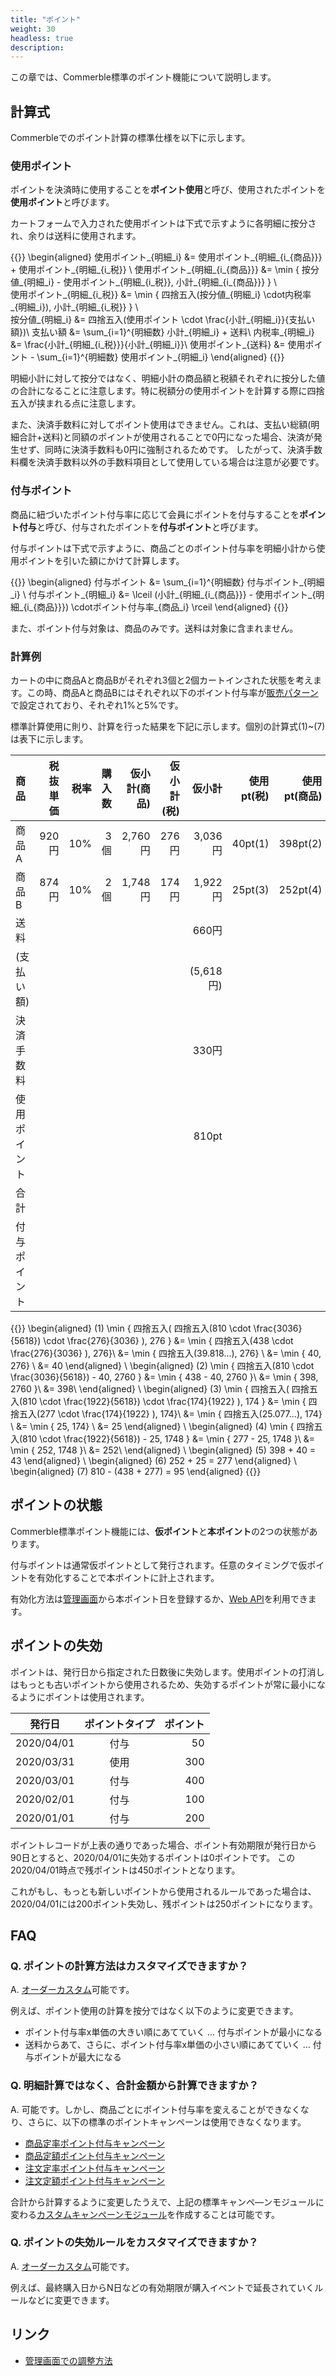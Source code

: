 ```yaml
---
title: "ポイント"
weight: 30
headless: true
description: 
---
```


この章では、Commerble標準のポイント機能について説明します。

## 計算式
Commerbleでのポイント計算の標準仕様を以下に示します。

### 使用ポイント
ポイントを決済時に使用することを**ポイント使用**と呼び、使用されたポイントを**使用ポイント**と呼びます。

カートフォームで入力された使用ポイントは下式で示すように各明細に按分され、余りは送料に使用されます。  

{{<katex>}}
\begin{aligned}
使用ポイント_{明細_i} &= 使用ポイント_{明細_{i_{商品}}} + 使用ポイント_{明細_{i_税}} \\
使用ポイント_{明細_{i_{商品}}} &= \min \{ 按分値_{明細_i} - 使用ポイント_{明細_{i_税}}, 小計_{明細_{i_{商品}}} \} \\  
使用ポイント_{明細_{i_税}} &= \min \{ 四捨五入(按分値_{明細_i} \cdot内税率_{明細_i}), 小計_{明細_{i_税}} \} \\  
按分値_{明細_i} &= 四捨五入(使用ポイント \cdot \frac{小計_{明細_i}}{支払い額})\\
支払い額 &= \sum_{i=1}^{明細数} 小計_{明細_i} + 送料\\
内税率_{明細_i} &= \frac{小計_{明細_{i_税}}}{小計_{明細_i}}\\
使用ポイント_{送料} &= 使用ポイント - \sum_{i=1}^{明細数} 使用ポイント_{明細_i}
\end{aligned}
{{</katex>}}

明細小計に対して按分ではなく、明細小計の商品額と税額それぞれに按分した値の合計になることに注意します。特に税額分の使用ポイントを計算する際に四捨五入が挟まれる点に注意します。

また、決済手数料に対してポイント使用はできません。これは、支払い総額(明細合計+送料)と同額のポイントが使用されることで0円になった場合、決済が発生せず、同時に決済手数料も0円に強制されるためです。
したがって、決済手数料欄を決済手数料以外の手数料項目として使用している場合は注意が必要です。

### 付与ポイント
商品に紐づいたポイント付与率に応じて会員にポイントを付与することを**ポイント付与**と呼び、付与されたポイントを**付与ポイント**と呼びます。

付与ポイントは下式で示すように、商品ごとのポイント付与率を明細小計から使用ポイントを引いた額にかけて計算します。

{{<katex>}}
\begin{aligned}
付与ポイント &= \sum_{i=1}^{明細数} 付与ポイント_{明細_i} \\
付与ポイント_{明細_i} &=  \lceil (小計_{明細_{i_{商品}}} - 使用ポイント_{明細_{i_{商品}}}) \cdotポイント付与率_{商品_i}  \rceil
\end{aligned}
{{</katex>}}

また、ポイント付与対象は、商品のみです。送料は対象に含まれません。

### 計算例

カートの中に商品Aと商品Bがそれぞれ3個と2個カートインされた状態を考えます。この時、商品Aと商品Bにはそれぞれ以下のポイント付与率が[販売パターン]で設定されており、それぞれ1%と5%です。

標準計算使用に則り、計算を行った結果を下記に示します。個別の計算式(1)~(7)は表下に示します。

|     商品     | 税抜単価 | 税率 | 購入数 | 仮小計(商品) | 仮小計(税) |  仮小計   | 使用pt(税) | 使用pt(商品) |  使用pt  |  小計   | 小計(商品) | pt付与率 | 付与pt |
| :----------- | -------: | ---: | -----: | -----------: | ---------: | --------: | ---------: | -----------: | -------: | ------: | ---------: | -------: | -----: |
| 商品A        |    920円 |  10% |    3個 |      2,760円 |      276円 |   3,036円 |    40pt(1) |     398pt(2) | 438pt(5) | 2,598円 |    2,362円 |       1% |   24pt |
| 商品B        |    874円 |  10% |    2個 |      1,748円 |      174円 |   1,922円 |    25pt(3) |     252pt(4) | 277pt(6) | 1,645円 |    1,496円 |       5% |   75pt |
| 送料         |          |      |        |              |            |     660円 |            |              |  95pt(7) |   565円 |            |          |        |
| (支払い額)   |          |      |        |              |            | (5,618円) |            |              |          |         |            |          |        |
| 決済手数料   |          |      |        |              |            |     330円 |            |              |          |   330円 |            |          |        |
| 使用ポイント |          |      |        |              |            |     810pt |            |              |          |         |            |          |        |
| 合計         |          |      |        |              |            |           |            |              |          | 5,138円 |            |          |        |
| 付与ポイント |          |      |        |              |            |           |            |              |          |         |            |          |   99pt |

{{<katex>}}
\begin{aligned}
(1) \min \{ 四捨五入( 四捨五入(810 \cdot \frac{3036}{5618}) \cdot \frac{276}{3036} ), 276 \} &= \min \{ 四捨五入(438 \cdot \frac{276}{3036} ), 276\}\\
                                                                                             &= \min \{ 四捨五入(39.818...), 276\} \\
                                                                                             &= \min \{ 40, 276\} \\
                                                                                             &= 40
\end{aligned}
\\
\begin{aligned}
(2) \min \{ 四捨五入(810 \cdot \frac{3036}{5618}) - 40, 2760 \} &= \min \{ 438 - 40, 2760 \}\\
                                                                &= \min \{ 398, 2760 \}\\
                                                                &= 398\\
\end{aligned}
\\
\begin{aligned}
(3) \min \{ 四捨五入( 四捨五入(810 \cdot \frac{1922}{5618}) \cdot \frac{174}{1922} ), 174 \} &= \min \{ 四捨五入(277 \cdot \frac{174}{1922} ), 174\}\\
                                                                                             &= \min \{ 四捨五入(25.077...), 174\} \\
                                                                                             &= \min \{ 25, 174\} \\
                                                                                             &= 25
\end{aligned}
\\
\begin{aligned}
(4) \min \{ 四捨五入(810 \cdot \frac{1922}{5618}) - 25, 1748 \} &= \min \{ 277 - 25, 1748 \}\\
                                                                &= \min \{ 252, 1748 \}\\
                                                                &= 252\\
\end{aligned} 
\\
\begin{aligned}
(5) 398 + 40 = 43
\end{aligned}
\\
\begin{aligned}
(6) 252 + 25 = 277
\end{aligned}
\\
\begin{aligned}
(7) 810 - (438 + 277) = 95
\end{aligned}
{{</katex>}}

## ポイントの状態

Commerble標準ポイント機能には、**仮ポイント**と**本ポイント**の2つの状態があります。

付与ポイントは通常仮ポイントとして発行されます。任意のタイミングで仮ポイントを有効化することで本ポイントに計上されます。

有効化方法は[管理画面](../admin/ec/customer/#ポイントレコード編集)から本ポイント日を登録するか、[Web API]を利用できます。


## ポイントの失効

ポイントは、発行日から指定された日数後に失効します。使用ポイントの打消しはもっとも古いポイントから使用されるため、失効するポイントが常に最小になるようにポイントは使用されます。

|   発行日   | ポイントタイプ | ポイント |
| :--------: | :------------: | -------: |
| 2020/04/01 |      付与      |       50 |
| 2020/03/31 |      使用      |      300 |
| 2020/03/01 |      付与      |      400 |
| 2020/02/01 |      付与      |      100 |
| 2020/01/01 |      付与      |      200 |

ポイントレコードが上表の通りであった場合、ポイント有効期限が発行日から90日とすると、2020/04/01に失効するポイントは0ポイントです。
この2020/04/01時点で残ポイントは450ポイントとなります。

これがもし、もっとも新しいポイントから使用されるルールであった場合は、2020/04/01には200ポイント失効し、残ポイントは250ポイントになります。

## FAQ

### Q. ポイントの計算方法はカスタマイズできますか？
A. [オーダーカスタム]可能です。

例えば、ポイント使用の計算を按分ではなく以下のように変更できます。

* ポイント付与率x単価の大きい順にあてていく … 付与ポイントが最小になる
* 送料からあて、さらに、ポイント付与率x単価の小さい順にあてていく … 付与ポイントが最大になる

### Q. 明細計算ではなく、合計金額から計算できますか？
A. 可能です。しかし、商品ごとにポイント付与率を変えることができなくなり、さらに、以下の標準のポイントキャンペーンは使用できなくなります。

* [商品定率ポイント付与キャンペーン](../../development/campaign/#商品定率ポイント付与)
* [商品定額ポイント付与キャンペーン](../../development/campaign/#商品定額ポイント付与)
* [注文定率ポイント付与キャンペーン](../../development/campaign/#注文定率ポイント付与)
* [注文定額ポイント付与キャンペーン](../../development/campaign/#注文定額ポイント付与)

合計から計算するように変更したうえで、上記の標準キャンペ―ンモジュールに変わる[カスタムキャンペーンモジュール]を作成することは可能です。

### Q. ポイントの失効ルールをカスタマイズできますか？
A. [オーダーカスタム]可能です。

例えば、最終購入日からN日などの有効期限が購入イベントで延長されていくルールなどに変更できます。

## リンク

- [管理画面での調整方法](../admin/ec/customer/#ポイントの調整)


[オーダーカスタム]: ../../features/customization/#オーダーカスタム "オーダーカスタム"
[カスタムキャンペーンモジュール]: ../../features/customization/#キャンペーンモジュール "キャンペーンモジュール"
[販売パターン]: ../admin/ec/sales-pattern/ "販売パターン"
[Web API]: ../../development/webapi/data/#ec-feed "Web API"